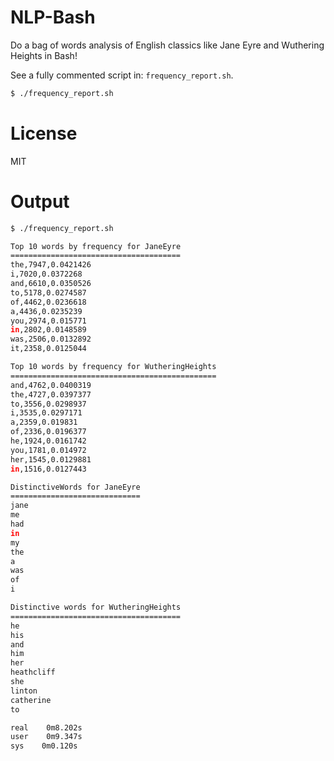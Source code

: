 NLP-Bash
========

Do a bag of words analysis of English classics like Jane Eyre and Wuthering Heights in Bash!

See a fully commented script in: `frequency_report.sh`.

```bash
$ ./frequency_report.sh
```

License
=======

MIT

Output
======

```bash
$ ./frequency_report.sh

Top 10 words by frequency for JaneEyre
======================================
the,7947,0.0421426
i,7020,0.0372268
and,6610,0.0350526
to,5178,0.0274587
of,4462,0.0236618
a,4436,0.0235239
you,2974,0.015771
in,2802,0.0148589
was,2506,0.0132892
it,2358,0.0125044

Top 10 words by frequency for WutheringHeights
==============================================
and,4762,0.0400319
the,4727,0.0397377
to,3556,0.0298937
i,3535,0.0297171
a,2359,0.019831
of,2336,0.0196377
he,1924,0.0161742
you,1781,0.014972
her,1545,0.0129881
in,1516,0.0127443

DistinctiveWords for JaneEyre
=============================
jane
me
had
in
my
the
a
was
of
i

Distinctive words for WutheringHeights
======================================
he
his
and
him
her
heathcliff
she
linton
catherine
to

real    0m8.202s
user    0m9.347s
sys    0m0.120s
```
